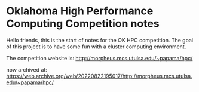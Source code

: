 # Oklahoma High Performance Computing Competition notes

Hello friends, this is the start of notes for the OK HPC competition.
The goal of this project is to have some fun with a cluster computing environment.

The competition website is:
http://morpheus.mcs.utulsa.edu/~papama/hpc/


now archived at:
https://web.archive.org/web/20220822195017/http://morpheus.mcs.utulsa.edu/~papama/hpc/
